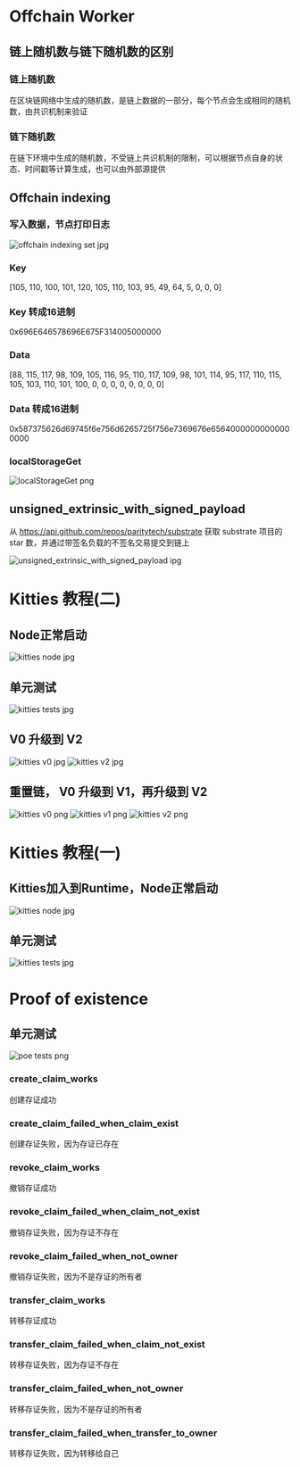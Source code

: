 
# Offchain Worker

## 链上随机数与链下随机数的区别

### 链上随机数
在区块链网络中生成的随机数，是链上数据的一部分，每个节点会生成相同的随机数，由共识机制来验证

### 链下随机数
在链下环境中生成的随机数，不受链上共识机制的限制，可以根据节点自身的状态、时间戳等计算生成，也可以由外部源提供

## Offchain indexing

### 写入数据，节点打印日志
![offchain indexing set jpg](./homework/ocw/offchain_index/offchan_index_set.png)

### Key
[105, 110, 100, 101, 120, 105, 110, 103, 95, 49, 64, 5, 0, 0, 0]
### Key 转成16进制
0x696E646578696E675F314005000000

### Data
[88, 115, 117, 98, 109, 105, 116, 95, 110, 117, 109, 98, 101, 114, 95, 117, 110, 115, 105, 103, 110, 101, 100, 0, 0, 0, 0, 0, 0, 0, 0]

### Data 转成16进制
0x587375626d69745f6e756d6265725f756e7369676e65640000000000000000

### localStorageGet
![localStorageGet png](./homework/ocw/offchain_index/localStorageGet.png)

## unsigned_extrinsic_with_signed_payload

从 https://api.github.com/repos/paritytech/substrate 获取 substrate 项目的 star 数，并通过带签名负载的不签名交易提交到链上

![unsigned_extrinsic_with_signed_payload ipg](./homework/ocw/unsigned_extrinsic_with_signed_payload/unsigned_extrinsic_with_signed_payload.jpg)

# Kitties 教程(二)

## Node正常启动
![kitties node jpg](./homework/kitties_2/node.jpg)

## 单元测试
![kitties tests jpg](./homework/kitties_2/tests.jpg)

## V0 升级到 V2
![kitties v0 jpg](./homework/kitties_2/v0_v2/v0.jpg)
![kitties v2 jpg](./homework/kitties_2/v0_v2/v2.jpg)

## 重置链， V0 升级到 V1，再升级到 V2
![kitties v0 png](./homework/kitties_2/v0_v1_v2/v0.png)
![kitties v1 png](./homework/kitties_2/v0_v1_v2/v1.png)
![kitties v2 png](./homework/kitties_2/v0_v1_v2/v2.png)

# Kitties 教程(一)

## Kitties加入到Runtime，Node正常启动
![kitties node jpg](./homework/kitties/node.jpg)

## 单元测试
![kitties tests jpg](./homework/kitties/tests.jpg)

# Proof of existence

## 单元测试
![poe tests png](./homework/poe/tests.png)

### create_claim_works
创建存证成功

### create_claim_failed_when_claim_exist
创建存证失败，因为存证已存在

### revoke_claim_works
撤销存证成功

### revoke_claim_failed_when_claim_not_exist
撤销存证失败，因为存证不存在

### revoke_claim_failed_when_not_owner
撤销存证失败，因为不是存证的所有者

### transfer_claim_works
转移存证成功

### transfer_claim_failed_when_claim_not_exist
转移存证失败，因为存证不存在

### transfer_claim_failed_when_not_owner
转移存证失败，因为不是存证的所有者

### transfer_claim_failed_when_transfer_to_owner
转移存证失败，因为转移给自己
